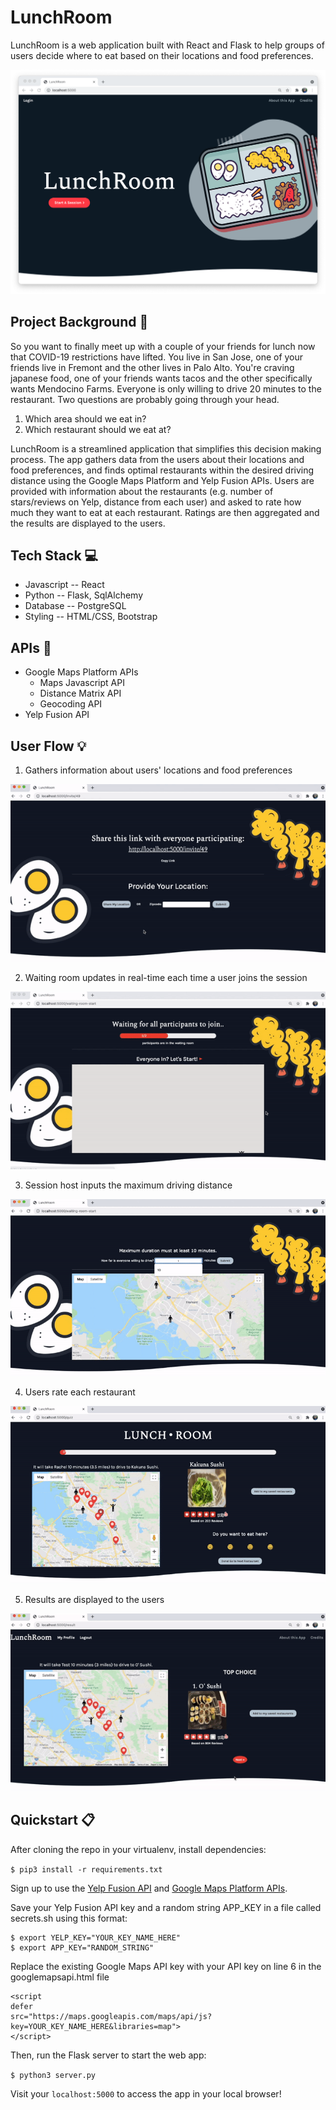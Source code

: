 # LunchRoom

LunchRoom is a web application built with React and Flask to help groups of users decide where to eat based on their
locations and food preferences.

![img of homepage](static/img/docs/homepage.png)

## Project Background :bento:

So you want to finally meet up with a couple of your friends for lunch now that COVID-19 restrictions have lifted. You live in San Jose, one of your friends live in Fremont and the other lives in Palo Alto. You're craving japanese food, one of your friends wants tacos and the other specifically wants Mendocino Farms. Everyone is only willing to drive 20 minutes to the restaurant. Two questions are probably going through your head.

1. Which area should we eat in?
2. Which restaurant should we eat at?

LunchRoom is a streamlined application that simplifies this decision making process. The app gathers data from the users about their locations and food preferences, and finds optimal restaurants within the desired driving distance using the Google Maps Platform and Yelp Fusion APIs. Users are provided with information about the restaurants (e.g. number of stars/reviews on Yelp, distance from each user) and asked to rate how much they want to eat at each restaurant. Ratings are then aggregated and the results are displayed to the users.

## Tech Stack :computer:

- Javascript -- React
- Python -- Flask, SqlAlchemy
- Database -- PostgreSQL
- Styling -- HTML/CSS, Bootstrap

## APIs :fax:

- Google Maps Platform APIs
  - Maps Javascript API
  - Distance Matrix API
  - Geocoding API
- Yelp Fusion API

## User Flow :bulb:

1. Gathers information about users' locations and food preferences

![GIF of invite and criteria form ](static/img/docs/invite_criteria.gif)

2. Waiting room updates in real-time each time a user joins the session

![GIF of waiting room](static/img/docs/waiting_room.gif)

3. Session host inputs the maximum driving distance

![GIF of maximum distance form](static/img/docs/max_distance.gif)

4. Users rate each restaurant

![GIF of ratings quiz](static/img/docs/quiz.gif)

5. Results are displayed to the users

![GIF of results](static/img/docs/results.gif)

## Quickstart :clipboard:

After cloning the repo in your virtualenv, install dependencies:

`$ pip3 install -r requirements.txt`

Sign up to use the [Yelp Fusion API](https://www.yelp.com/fusion) and [Google Maps Platform APIs](https://developers.google.com/maps).

Save your Yelp Fusion API key and a random string APP_KEY in a file called secrets.sh using this format:

```
$ export YELP_KEY="YOUR_KEY_NAME_HERE"
$ export APP_KEY="RANDOM_STRING"
```

Replace the existing Google Maps API key with your API key on line 6 in the googlemapsapi.html file

```
<script
defer
src="https://maps.googleapis.com/maps/api/js?key=YOUR_KEY_NAME_HERE&libraries=map">
</script>
```

Then, run the Flask server to start the web app:

`$ python3 server.py`

Visit your `localhost:5000` to access the app in your local browser!
